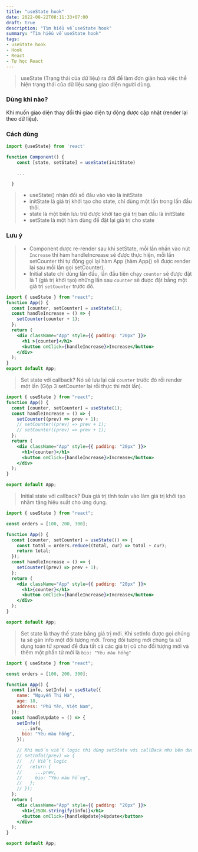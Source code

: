 ```yaml
---
title: "useState hook"
date: 2022-08-22T08:11:33+07:00
draft: true
description: "Tìm hiểu về useState hook"
summary: "Tìm hiểu về useState hook"
tags:
- useState hook
- Hook
- React
- Tự học React
---
```


> useState (Trạng thái của dữ liệu) ra đời để làm đơn giản hoá việc thể hiện trạng thái của dữ liệu sang giao diện người dùng.

### Dùng khi nào?

Khi muốn giao diện thay đổi thì giao diện tự động được cập nhật (render lại theo dữ liệu).

### Cách dùng

```jsx
import {useState} from 'react'

function Component() {
    const [state, setState] = useState(initState)

    ...

  }
```

> - useState() nhận đối số đầu vào vào là initState
> - initState là giá trị khởi tạo cho state, chỉ dùng một lần trong lần đầu thôi.
> - state là một biến lưu trữ được khởi tạo giá trị ban đầu là initState
> - setState là một hàm dùng để đặt lại giá trị cho state


### Lưu ý

> - Component được re-render sau khi setState, mỗi lần nhấn vào nút `Increase` thì hàm handleIncrease sẽ được thực hiện, mỗi lần setCounter thì tự động gọi lại hàm App (hàm App() sẽ được render lại sau mỗi lần gọi setCounter).
> - Initial state chỉ dùng lần đầu, lần đầu tiên chạy `counter` sẽ được đặt là 1 (giá trị khởi tạo) những lần sau `counter` sẽ được đặt bằng một giá trị `setCounter` trước đó.

```jsx
import { useState } from "react";
function App() {
  const [counter, setCounter] = useState(1);
  const handleIncrease = () => {
    setCounter(counter + 1);
  };
  return (
    <div className="App" style={{ padding: "20px" }}>
      <h1 >{counter}</h1>
      <button onClick={handleIncrease}>Increase</button>
    </div>
  );
}
export default App;
```

> Set state với callback? Nó sẽ lưu lại cái `counter` trước đó rồi render một lần (Gộp 3 setCounter lại rồi thực thi một lần).

```jsx
import { useState } from "react";
function App() {
  const [counter, setCounter] = useState(1);
  const handleIncrease = () => {
    setCounter((prev) => prev + 1);
    // setCounter((prev) => prev + 1);
    // setCounter((prev) => prev + 1);
  };
  return (
    <div className="App" style={{ padding: "20px" }}>
      <h1>{counter}</h1>
      <button onClick={handleIncrease}>Increase</button>
    </div>
  );
}

export default App;
```

> Initial state với callback? Đưa giá trị tính toán  vào làm giá trị khởi tạo nhằm tăng hiệu suất cho ứng dụng.

```jsx
import { useState } from "react";

const orders = [100, 200, 300];

function App() {
  const [counter, setCounter] = useState(() => {
    const total = orders.reduce((total, cur) => total + cur);
    return total;
  });
  const handleIncrease = () => {
    setCounter((prev) => prev + 1);
  };
  return (
    <div className="App" style={{ padding: "20px" }}>
      <h1>{counter}</h1>
      <button onClick={handleIncrease}>Increase</button>
    </div>
  );
}

export default App;
```

> Set state là thay thế state bằng giá trị mới. Khi setInfo được gọi chúng ta sẽ gán info một đối tượng mới. Trong đối tượng mới chúng ta sử dụng toán tử spread để đưa tất cả các giá trị cũ cho đối tượng mới và thêm một phần tử mới là `bio: "Yêu màu hồng"`

```jsx
import { useState } from "react";

const orders = [100, 200, 300];

function App() {
  const [info, setInfo] = useState({
    name: "Nguyễn Thị Hà",
    age: 18,
    address: "Phú Yên, Việt Nam",
  });
  const handleUpdate = () => {
    setInfo({
      ...info,
      bio: "Yêu màu hồng",
    });

    // Khi muốn viết logic thì dùng setState với callBack như bên dưới.
    // setInfo((prev) => {
    //   // Viết logic
    //   return {
    //     ...prev,
    //     bio: "Yêu màu hồng",
    //   };
    // });
  };
  return (
    <div className="App" style={{ padding: "20px" }}>
      <h1>{JSON.stringify(info)}</h1>
      <button onClick={handleUpdate}>Update</button>
    </div>
  );
}

export default App;

```